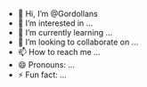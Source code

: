- 👋 Hi, I’m @Gordollans
- 👀 I’m interested in ...
- 🌱 I’m currently learning ...
- 💞️ I’m looking to collaborate on ...
- 📫 How to reach me ...
- 😄 Pronouns: ...
- ⚡ Fun fact: ...

<!---
Gordollans/Gordollans is a ✨ special ✨ repository because its `README.md` (this file) appears on your GitHub profile.
You can click the Preview link to take a look at your changes.
--->

